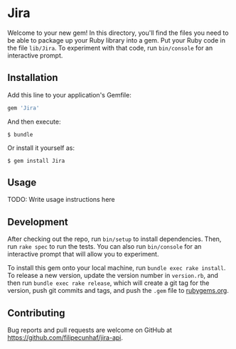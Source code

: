 # Jira

Welcome to your new gem! In this directory, you'll find the files you need to be able to package up your Ruby library into a gem. Put your Ruby code in the file `lib/Jira`. To experiment with that code, run `bin/console` for an interactive prompt.

## Installation

Add this line to your application's Gemfile:

```ruby
gem 'Jira'
```

And then execute:

    $ bundle

Or install it yourself as:

    $ gem install Jira

## Usage

TODO: Write usage instructions here

## Development

After checking out the repo, run `bin/setup` to install dependencies. Then, run `rake spec` to run the tests. You can also run `bin/console` for an interactive prompt that will allow you to experiment.

To install this gem onto your local machine, run `bundle exec rake install`. To release a new version, update the version number in `version.rb`, and then run `bundle exec rake release`, which will create a git tag for the version, push git commits and tags, and push the `.gem` file to [rubygems.org](https://rubygems.org).

## Contributing

Bug reports and pull requests are welcome on GitHub at https://github.com/filipecunhaf/jira-api.
